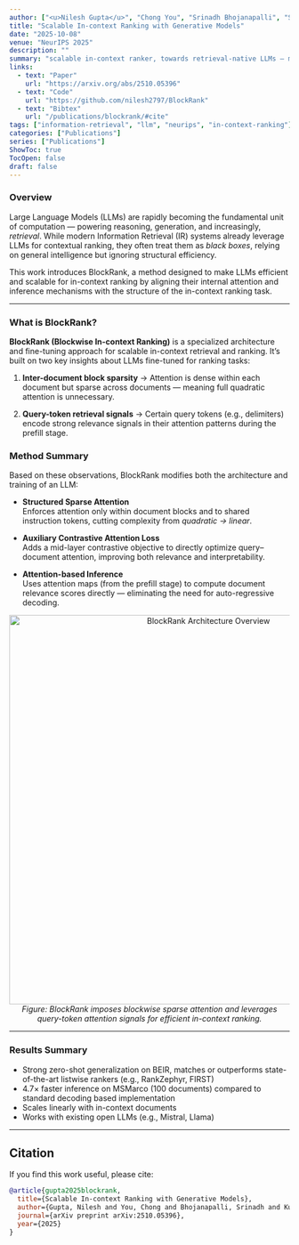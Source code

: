 ```yaml
---
author: ["<u>Nilesh Gupta</u>", "Chong You", "Srinadh Bhojanapalli", "Sanjiv Kumar", "Inderjit S. Dhillon", "Felix Yu"]
title: "Scalable In-context Ranking with Generative Models"
date: "2025-10-08"
venue: "NeurIPS 2025"
description: ""
summary: "scalable in-context ranker, towards retrieval-native LLMs — models that understand & optimize retrieval internally, rather than as an external prompt-level task."
links:
  - text: "Paper"
    url: "https://arxiv.org/abs/2510.05396"
  - text: "Code"
    url: "https://github.com/nilesh2797/BlockRank"
  - text: "Bibtex"
    url: "/publications/blockrank/#cite"
tags: ["information-retrieval", "llm", "neurips", "in-context-ranking"]
categories: ["Publications"]
series: ["Publications"]
ShowToc: true
TocOpen: false
draft: false
---
```


### Overview

Large Language Models (LLMs) are rapidly becoming the fundamental unit of computation — powering reasoning, generation, and increasingly, *retrieval*.  While modern Information Retrieval (IR) systems already leverage LLMs for contextual ranking, they often treat them as *black boxes*, relying on general intelligence but ignoring structural efficiency.

This work introduces BlockRank, a method designed to make LLMs efficient and scalable for in-context ranking by aligning their internal attention and inference mechanisms with the structure of the in-context ranking task.

---

### What is BlockRank?

**BlockRank (Blockwise In-context Ranking)** is a specialized architecture and fine-tuning approach for scalable in-context retrieval and ranking. It’s built on two key insights about LLMs fine-tuned for ranking tasks:

1. **Inter-document block sparsity**
  → Attention is dense within each document but sparse across documents — meaning full quadratic attention is unnecessary.

2. **Query-token retrieval signals**
  → Certain query tokens (e.g., delimiters) encode strong relevance signals in their attention patterns during the prefill stage.

### Method Summary

Based on these observations, BlockRank modifies both the architecture and training of an LLM:

- **Structured Sparse Attention**  
  Enforces attention only within document blocks and to shared instruction tokens, cutting complexity from *quadratic → linear*.

- **Auxiliary Contrastive Attention Loss**  
  Adds a mid-layer contrastive objective to directly optimize query–document attention, improving both relevance and interpretability.

- **Attention-based Inference**  
  Uses attention maps (from the prefill stage) to compute document relevance scores directly — eliminating the need for auto-regressive decoding.

<p align="center">
  <img src="/media/blockrank_diagram.png" alt="BlockRank Architecture Overview" width="700"/>
  <br/>
  <em>Figure: BlockRank imposes blockwise sparse attention and leverages query-token attention signals for efficient in-context ranking.</em>
</p>

---

### Results Summary

- Strong zero-shot generalization on BEIR, matches or outperforms state-of-the-art listwise rankers (e.g., RankZephyr, FIRST)
- 4.7× faster inference on MSMarco (100 documents) compared to standard decoding based implementation
- Scales linearly with in-context documents
- Works with existing open LLMs (e.g., Mistral, Llama)  

---

## Citation

If you find this work useful, please cite:

```bibtex
@article{gupta2025blockrank,
  title={Scalable In-context Ranking with Generative Models},
  author={Gupta, Nilesh and You, Chong and Bhojanapalli, Srinadh and Kumar, Sanjiv and Dhillon, Inderjit and Yu, Felix},
  journal={arXiv preprint arXiv:2510.05396},
  year={2025}
}
```
